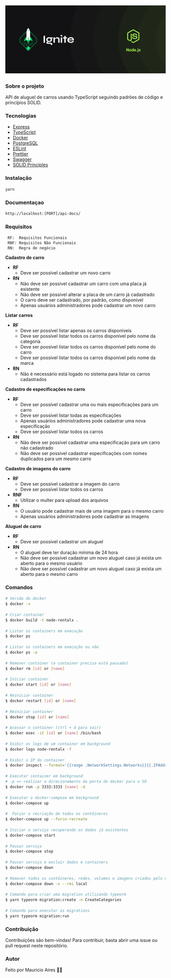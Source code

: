 <h1 align="center">
    <img src="./github/assets/cover.png">
</h1>

### Sobre o projeto

API de aluguel de carros usando TypeScript seguindo padrões de código e princípios SOLID.

### Tecnologias

- [Express](https://expressjs.com/)
- [TypeScript](https://www.typescriptlang.org/docs/)
- [Docker](https://docs.docker.com/)
- [PostgreSQL](https://www.postgresql.org/docs/)
- [ESLint](https://eslint.org/docs/user-guide/getting-started)
- [Prettier](https://prettier.io/docs/en/)
- [Swagger](https://swagger.io/docs/)
- [SOLID Principles](https://en.wikipedia.org/wiki/SOLID)

### Instalação

```sh
yarn
```

### Documentaçao

```sh
http://localhost:[PORT]/api-docs/
```

### Requisitos

```
 RF:  Requisitos Funcionais
 RNF: Requisitos Não Funcionais
 RN:  Regra de negócio
```

**Cadastro de carro**

- **RF**
  - Deve ser possível cadastrar um novo carro
- **RN**
  - Não deve ser possível cadastrar um carro com uma placa já existente
  - Não deve ser possível alterar a placa de um carro já cadastrado
  - O carro deve ser cadastrado, por padrão, como disponível
  - Apenas usuários administradores pode cadastrar um novo carro

**Listar carros**

- **RF**
  - Deve ser possível listar apenas os carros disponíveis
  - Deve ser possível listar todos os carros disponível pelo nome da categoria
  - Deve ser possível listar todos os carros disponível pelo nome do carro
  - Deve ser possível listar todos os carros disponível pelo nome da marca
- **RN**
  - Não é necessário está logado no sistema para listar os carros cadastrados

**Cadastro de especificações no carro**

- **RF**
  - Deve ser possível cadastrar uma ou mais especificações para um carro
  - Deve ser possível listar todas as especificações
  - Apenas usuários administradores pode cadastrar uma nova especificação
  - Deve ser possível listar todos os carros
- **RN**
  - Não deve ser possível cadastrar uma especificação para um carro não cadastrado
  - Não deve ser possível cadastrar especificações com nomes duplicados para um mesmo carro

**Cadastro de imagens do carro**

- **RF**
  - Deve ser possível cadastrar a imagem do carro
  - Deve ser possível listar todos os carros
- **RNF**
  - Utilizar o multer para upload dos arquivos
- **RN**
  - O usuário pode cadastrar mais de uma imagem para o mesmo carro
  - Apenas usuários administradores pode cadastrar as imagens

**Aluguel de carro**

- **RF**
  - Deve ser possível cadastrar um aluguel
- **RN**
  - O aluguel deve ter duração mínima de 24 hora
  - Não deve ser possível cadastrar um novo aluguel caso já exista um aberto para o mesmo usuário
  - Não deve ser possível cadastrar um novo aluguel caso já exista um aberto para o mesmo carro

### Comandos

```bash
# Versão do docker
$ docker -v

# Criar container
$ docker build -t node-rentalx .

# Listar os containers em execução
$ docker ps

# Listar os containers em execução ou não
$ docker ps -a

# Remover container (o container precisa está pausado)
$ docker rm [id] or [name]

# Iniciar container
$ docker start [id] or [name]

# Reiniciar container
$ docker restart [id] or [name]

# Reiniciar container
$ docker stop [id] or [name]

# Acessar o container (ctrl + d para sair)
$ docker exec -it [id] or [name] /bin/bash

# Exibir os logs de um container em background
$ docker logs node-rentalx -f

# Exibir o IP do container
$ docker inspect --format='{{range .NetworkSettings.Networks}}{{.IPAddress}}{{end}}' [name]

# Executar container em background
# -p => realizar o direcionamento da porta do docker para o SO
$ docker run -p 3333:3333 [name] -d

# Executar o docker-compose em background
$ docker-compose up

#  Forçar a recriação de todos os contêineres
$ docker-compose up --force-recreate

# Iniciar o serviço recuperando os dados já existentes
$ docker-compose start

# Pausar serviço
$ docker-compose stop

# Pausar serviço e excluir dados e containers
$ docker-compose down

# Remover todos os contêineres, redes, volumes e imagens criados pelo docker-compose up
$ docker-compose down -v --rmi local

# Comando para criar uma migration utilizando typeorm
$ yarn typeorm migration:create -n CreateCategories

# Comando para executar as migrations
$ yarn typeorm migration:run
```

### Contribuição

Contribuições são bem-vindas! Para contribuir, basta abrir uma issue ou pull request neste repositório.

### Autor

Feito por Mauricio Aires 👋🏽

